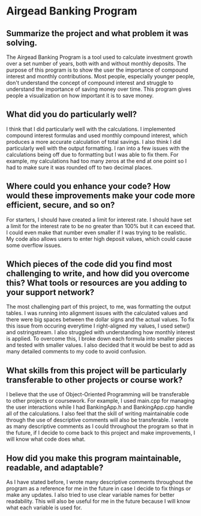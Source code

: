 # Airgead Banking Program


**Summarize the project and what problem it was solving.**
---
The Airgead Banking Program is a tool used to calculate investment growth over a set number of years, both with and without monthly deposits. The purpose of this program is to show the user the importance of compound interest and monthly contributions. Most people, especially younger people, don't understand the concept of compound interest and struggle to understand the importance of saving money over time. This program gives people a visualization on how important it is to save money.


**What did you do particularly well?**
---
I think that I did particularly well with the calculations. I implemented compound interest formulas and used monthly compound interest, which produces a more accurate calculation of total savings. I also think I did particularly well with the output formatting. I ran into a few issues with the calculations being off due to formatting but I was able to fix them. For example, my calculations had too many zeros at the end at one point so I had to make sure it was rounded off to two decimal places.


**Where could you enhance your code? How would these improvements make your code more efficient, secure, and so on?**
---
For starters, I should have created a limit for interest rate. I should have set a limit for the interest rate to be no greater than 100% but it can exceed that. I could even make that number even smaller if I was trying to be realistic. My code also allows users to enter high deposit values, which could cause some overflow issues. 


**Which pieces of the code did you find most challenging to write, and how did you overcome this? What tools or resources are you adding to your support network?**
---
The most challenging part of this project, to me, was formatting the output tables. I was running into alignment issues with the calculated values and there were big spaces between the dollar signs and the actual values. To fix this issue from occuring everytime I right-aligned my values, I used setw() and ostringstream. I also struggled with understanding how monthly interest is applied. To overcome this, I broke down each formula into smaller pieces and tested with smaller values. I also decided that it would be best to add as many detailed comments to my code to avoid confusion.


**What skills from this project will be particularly transferable to other projects or course work?**
---
I believe that the use of Object-Oriented Programming will be transferable to other projects or coursework. For example, I used main.cpp for managing the user interactions while I had BankingApp.h and BankingApp.cpp handle all of the calculations. I also feel that the skill of writing maintainable code through the use of descriptive comments will also be transferable. I wrote as many descriptive comments as I could throughout the program so that in the future, if I decide to come back to this project and make improvements, I will know what code does what.

**How did you make this program maintainable, readable, and adaptable?**
---
As I have stated before, I wrote many descriptive comments throughout the program as a reference for me in the future in case I decide to fix things or make any updates. I also tried to use clear variable names for better readability. This will also be useful for me in the future because I will know what each variable is used for.
